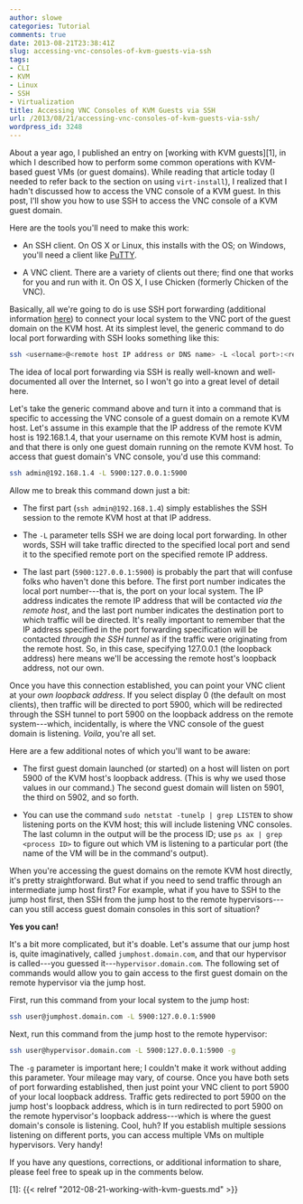 ```yaml
---
author: slowe
categories: Tutorial
comments: true
date: 2013-08-21T23:38:41Z
slug: accessing-vnc-consoles-of-kvm-guests-via-ssh
tags:
- CLI
- KVM
- Linux
- SSH
- Virtualization
title: Accessing VNC Consoles of KVM Guests via SSH
url: /2013/08/21/accessing-vnc-consoles-of-kvm-guests-via-ssh/
wordpress_id: 3248
---
```


About a year ago, I published an entry on [working with KVM guests][1], in which I described how to perform some common operations with KVM-based guest VMs (or guest domains). While reading that article today (I needed to refer back to the section on using `virt-install`), I realized that I hadn't discussed how to access the VNC console of a KVM guest. In this post, I'll show you how to use SSH to access the VNC console of a KVM guest domain.

Here are the tools you'll need to make this work:

* An SSH client. On OS X or Linux, this installs with the OS; on Windows, you'll need a client like [PuTTY](http://www.chiark.greenend.org.uk/~sgtatham/putty).

* A VNC client. There are a variety of clients out there; find one that works for you and run with it. On OS X, I use Chicken (formerly Chicken of the VNC).

Basically, all we're going to do is use SSH port forwarding (additional information [here](http://www.debianadmin.com/howto-use-ssh-local-and-remote-port-forwarding.html)) to connect your local system to the VNC port of the guest domain on the KVM host. At its simplest level, the generic command to do local port forwarding with SSH looks something like this:

```bash
ssh <username>@<remote host IP address or DNS name> -L <local port>:<remote IP address>:<remote port>
```

The idea of local port forwarding via SSH is really well-known and well-documented all over the Internet, so I won't go into a great level of detail here.

Let's take the generic command above and turn it into a command that is specific to accessing the VNC console of a guest domain on a remote KVM host. Let's assume in this example that the IP address of the remote KVM host is 192.168.1.4, that your username on this remote KVM host is admin, and that there is only one guest domain running on the remote KVM host. To access that guest domain's VNC console, you'd use this command:

```bash
ssh admin@192.168.1.4 -L 5900:127.0.0.1:5900
```

Allow me to break this command down just a bit:

* The first part (`ssh admin@192.168.1.4`) simply establishes the SSH session to the remote KVM host at that IP address.

* The `-L` parameter tells SSH we are doing local port forwarding. In other words, SSH will take traffic directed to the specified local port and send it to the specified remote port on the specified remote IP address.

* The last part (`5900:127.0.0.1:5900`) is probably the part that will confuse folks who haven't done this before. The first port number indicates the local port number---that is, the port on your local system. The IP address indicates the remote IP address that will be contacted _via the remote host_, and the last port number indicates the destination port to which traffic will be directed. It's really important to remember that the IP address specified in the port forwarding specification will be contacted _through the SSH tunnel_ as if the traffic were originating from the remote host. So, in this case, specifying 127.0.0.1 (the loopback address) here means we'll be accessing the remote host's loopback address, not our own.

Once you have this connection established, you can point your VNC client at your _own loopback address_. If you select display 0 (the default on most clients), then traffic will be directed to port 5900, which will be redirected through the SSH tunnel to port 5900 on the loopback address on the remote system---which, incidentally, is where the VNC console of the guest domain is listening. _Voila_, you're all set.

Here are a few additional notes of which you'll want to be aware:

* The first guest domain launched (or started) on a host will listen on port 5900 of the KVM host's loopback address. (This is why we used those values in our command.) The second guest domain will listen on 5901, the third on 5902, and so forth.

* You can use the command `sudo netstat -tunelp | grep LISTEN` to show listening ports on the KVM host; this will include listening VNC consoles. The last column in the output will be the process ID; use `ps ax | grep <process ID>` to figure out which VM is listening to a particular port (the name of the VM will be in the command's output).

When you're accessing the guest domains on the remote KVM host directly, it's pretty straightforward. But what if you need to send traffic through an intermediate jump host first? For example, what if you have to SSH to the jump host first, then SSH from the jump host to the remote hypervisors---can you still access guest domain consoles in this sort of situation?

**Yes you can!**

It's a bit more complicated, but it's doable. Let's assume that our jump host is, quite imaginatively, called `jumphost.domain.com`, and that our hypervisor is called---you guessed it---`hypervisor.domain.com`. The following set of commands would allow you to gain access to the first guest domain on the remote hypervisor via the jump host.

First, run this command from your local system to the jump host:

```bash
ssh user@jumphost.domain.com -L 5900:127.0.0.1:5900
```

Next, run this command from the jump host to the remote hypervisor:

```bash
ssh user@hypervisor.domain.com -L 5900:127.0.0.1:5900 -g
```

The `-g` parameter is important here; I couldn't make it work without adding this parameter. Your mileage may vary, of course. Once you have both sets of port forwarding established, then just point your VNC client to port 5900 of your local loopback address. Traffic gets redirected to port 5900 on the jump host's loopback address, which is in turn redirected to port 5900 on the remote hypervisor's loopback address---which is where the guest domain's console is listening. Cool, huh? If you establish multiple sessions listening on different ports, you can access multiple VMs on multiple hypervisors. Very handy!

If you have any questions, corrections, or additional information to share, please feel free to speak up in the comments below.

[1]: {{< relref "2012-08-21-working-with-kvm-guests.md" >}}
